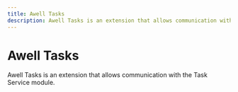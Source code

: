 ```yaml
---
title: Awell Tasks
description: Awell Tasks is an extension that allows communication with the Task Service module.
---
```


# Awell Tasks

Awell Tasks is an extension that allows communication with the Task Service module.
